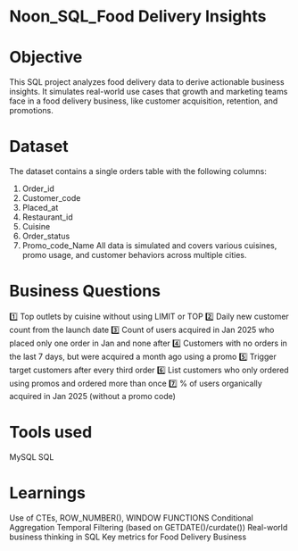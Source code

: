 # Noon_SQL_Food Delivery Insights
# Objective

This SQL project analyzes food delivery data to derive actionable business insights. It simulates real-world use cases that growth and marketing teams face in a food delivery business, like customer acquisition, retention, and promotions.

# Dataset
The dataset contains a single orders table with the following columns:

1. Order_id
2. Customer_code
3. Placed_at
4. Restaurant_id
5. Cuisine
6. Order_status
7. Promo_code_Name
All data is simulated and covers various cuisines, promo usage, and customer behaviors across multiple cities.

#  Business Questions
1️⃣	Top outlets by cuisine without using LIMIT or TOP
2️⃣	Daily new customer count from the launch date
3️⃣	Count of users acquired in Jan 2025 who placed only one order in Jan and none after
4️⃣	Customers with no orders in the last 7 days, but were acquired a month ago using a promo
5️⃣	Trigger target customers after every third order
6️⃣	List customers who only ordered using promos and ordered more than once
7️⃣	% of users organically acquired in Jan 2025 (without a promo code)

# Tools used
MySQL
SQL

# Learnings

Use of CTEs, ROW_NUMBER(), WINDOW FUNCTIONS
Conditional Aggregation
Temporal Filtering (based on GETDATE()/curdate())
Real-world business thinking in SQL
Key metrics for Food Delivery Business
